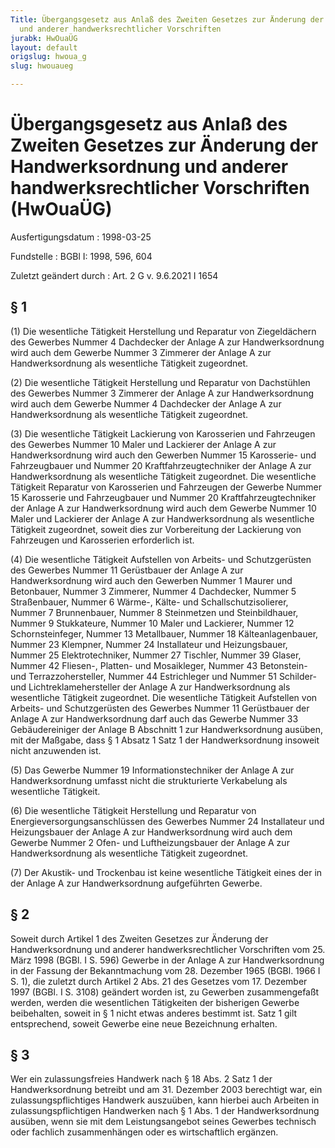 ```yaml
---
Title: Übergangsgesetz aus Anlaß des Zweiten Gesetzes zur Änderung der Handwerksordnung
  und anderer handwerksrechtlicher Vorschriften
jurabk: HwOuaÜG
layout: default
origslug: hwoua_g
slug: hwouaueg

---
```


# Übergangsgesetz aus Anlaß des Zweiten Gesetzes zur Änderung der Handwerksordnung und anderer handwerksrechtlicher Vorschriften (HwOuaÜG)

Ausfertigungsdatum
:   1998-03-25

Fundstelle
:   BGBl I: 1998, 596, 604

Zuletzt geändert durch
:   Art. 2 G v. 9.6.2021 I 1654


## § 1

(1) Die wesentliche Tätigkeit Herstellung und Reparatur von Ziegeldächern des Gewerbes Nummer 4 Dachdecker der Anlage A zur Handwerksordnung wird auch dem Gewerbe Nummer 3 Zimmerer der Anlage A zur Handwerksordnung als wesentliche Tätigkeit zugeordnet.

(2) Die wesentliche Tätigkeit Herstellung und Reparatur von Dachstühlen des Gewerbes Nummer 3 Zimmerer der Anlage A zur Handwerksordnung wird auch dem Gewerbe Nummer 4 Dachdecker der Anlage A zur Handwerksordnung als wesentliche Tätigkeit zugeordnet.

(3) Die wesentliche Tätigkeit Lackierung von Karosserien und Fahrzeugen des Gewerbes Nummer 10 Maler und Lackierer der Anlage A zur Handwerksordnung wird auch den Gewerben Nummer 15 Karosserie- und Fahrzeugbauer und Nummer 20 Kraftfahrzeugtechniker der Anlage A zur Handwerksordnung als wesentliche Tätigkeit zugeordnet. Die wesentliche Tätigkeit Reparatur von Karosserien und Fahrzeugen der Gewerbe Nummer 15 Karosserie und Fahrzeugbauer und Nummer 20 Kraftfahrzeugtechniker der Anlage A zur Handwerksordnung wird auch dem Gewerbe Nummer 10 Maler und Lackierer der Anlage A zur Handwerksordnung als wesentliche Tätigkeit zugeordnet, soweit dies zur Vorbereitung der Lackierung von Fahrzeugen und Karosserien erforderlich ist.

(4) Die wesentliche Tätigkeit Aufstellen von Arbeits- und Schutzgerüsten des Gewerbes Nummer 11 Gerüstbauer der Anlage A zur Handwerksordnung wird auch den Gewerben Nummer 1 Maurer und Betonbauer, Nummer 3 Zimmerer, Nummer 4 Dachdecker, Nummer 5 Straßenbauer, Nummer 6 Wärme-, Kälte- und Schallschutzisolierer, Nummer 7 Brunnenbauer, Nummer 8 Steinmetzen und Steinbildhauer, Nummer 9 Stukkateure, Nummer 10 Maler und Lackierer, Nummer 12 Schornsteinfeger, Nummer 13 Metallbauer, Nummer 18 Kälteanlagenbauer, Nummer 23 Klempner, Nummer 24 Installateur und Heizungsbauer, Nummer 25 Elektrotechniker, Nummer 27 Tischler, Nummer 39 Glaser, Nummer 42 Fliesen-, Platten- und Mosaikleger, Nummer 43 Betonstein- und Terrazzohersteller, Nummer 44 Estrichleger und Nummer 51 Schilder- und Lichtreklamehersteller der Anlage A zur Handwerksordnung als wesentliche Tätigkeit zugeordnet. Die wesentliche Tätigkeit Aufstellen von Arbeits- und Schutzgerüsten des Gewerbes Nummer 11 Gerüstbauer der Anlage A zur Handwerksordnung darf auch das Gewerbe Nummer 33 Gebäudereiniger der Anlage B Abschnitt 1 zur Handwerksordnung ausüben, mit der Maßgabe, dass § 1 Absatz 1 Satz 1 der Handwerksordnung insoweit nicht anzuwenden ist.

(5) Das Gewerbe Nummer 19 Informationstechniker der Anlage A zur Handwerksordnung umfasst nicht die strukturierte Verkabelung als wesentliche Tätigkeit.

(6) Die wesentliche Tätigkeit Herstellung und Reparatur von Energieversorgungsanschlüssen des Gewerbes Nummer 24 Installateur und Heizungsbauer der Anlage A zur Handwerksordnung wird auch dem Gewerbe Nummer 2 Ofen- und Luftheizungsbauer der Anlage A zur Handwerksordnung als wesentliche Tätigkeit zugeordnet.

(7) Der Akustik- und Trockenbau ist keine wesentliche Tätigkeit eines der in der Anlage A zur Handwerksordnung aufgeführten Gewerbe.


## § 2

Soweit durch Artikel 1 des Zweiten Gesetzes zur Änderung der Handwerksordnung und anderer handwerksrechtlicher Vorschriften vom 25. März 1998 (BGBl. I S. 596) Gewerbe in der Anlage A zur Handwerksordnung in der Fassung der Bekanntmachung vom 28. Dezember 1965 (BGBl. 1966 I S. 1), die zuletzt durch Artikel 2 Abs. 21 des Gesetzes vom 17. Dezember 1997 (BGBl. I S. 3108) geändert worden ist, zu Gewerben zusammengefaßt werden, werden die wesentlichen Tätigkeiten der bisherigen Gewerbe beibehalten, soweit in § 1 nicht etwas anderes bestimmt ist. Satz 1 gilt entsprechend, soweit Gewerbe eine neue Bezeichnung erhalten.


## § 3

Wer ein zulassungsfreies Handwerk nach § 18 Abs. 2 Satz 1 der Handwerksordnung betreibt und am 31. Dezember 2003 berechtigt war, ein zulassungspflichtiges Handwerk auszuüben, kann hierbei auch Arbeiten in zulassungspflichtigen Handwerken nach § 1 Abs. 1 der Handwerksordnung ausüben, wenn sie mit dem Leistungsangebot seines Gewerbes technisch oder fachlich zusammenhängen oder es wirtschaftlich ergänzen.

